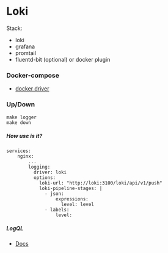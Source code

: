 # Loki

Stack:
+ loki
+ grafana
+ promtail
+ fluentd-bit (optional) or docker plugin

### Docker-compose

+ [docker driver](https://grafana.com/docs/loki/latest/clients/docker-driver/)

### Up/Down

```
make logger
make down
```

##### How use is it?

```
services:
    nginx:
        ...
        logging:
          driver: loki
          options:
            loki-url: "http://loki:3100/loki/api/v1/push"
            loki-pipeline-stages: |
              - json:
                  expressions:
                    level: level
              - labels:
                  level:
```

##### LogQL

+ [Docs](https://grafana.com/docs/loki/latest/logql/)
